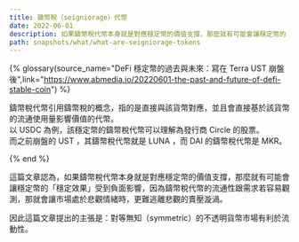 ```yaml
---
title: 鑄幣稅（seigniorage）代幣
date: 2022-06-01
description: 如果鑄幣稅代幣本身就是對應穩定幣的價值支撐，那麼就有可能會讓穩定幣的「穩定效果」受到負面影響，因為鑄幣稅代幣的流通性跟需求若容易觀測，那就會讓市場處於悲觀情緒時，更難逃離悲觀的賣壓漩渦。
path: snapshots/what/what-are-seigniorage-tokens
---
```


{% glossary(source_name="DeFi 穩定幣的過去與未來：寫在 Terra UST 崩盤後",link="https://www.abmedia.io/20220601-the-past-and-future-of-defi-stable-coin") %}

鑄幣稅代幣引用鑄幣稅的概念，指的是直接與該貨幣對應，並且會直接基於該貨幣的流通使用量影響價值的代幣。<br>
以 USDC 為例，該穩定幣的鑄幣稅代幣可以理解為發行商 Circle 的股票。<br>
而之前崩盤的 UST ，其鑄幣稅代幣就是 LUNA ，而 DAI 的鑄幣稅代幣是 MKR。<br>

{% end %}

這篇文章認為，如果鑄幣稅代幣本身就是對應穩定幣的價值支撐，那麼就有可能會讓穩定幣的「穩定效果」受到負面影響，因為鑄幣稅代幣的流通性跟需求若容易觀測，那就會讓市場處於悲觀情緒時，更難逃離悲觀的賣壓漩渦。

因此這篇文章提出的主張是：對等無知（symmetric）的不透明貨幣市場有利於流動性。 

